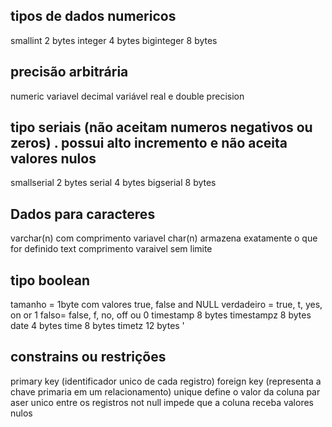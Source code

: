 ## tipos de dados numericos
smallint 2 bytes
integer 4 bytes
biginteger 8 bytes

## precisão arbitrária 
numeric variavel 
decimal variável
real e double precision
## tipo seriais (não aceitam numeros negativos ou zeros) . possui alto incremento e não aceita valores nulos 
smallserial 2 bytes
serial  4 bytes
bigserial 8 bytes

## Dados para caracteres
varchar(n)  com comprimento variavel
char(n) armazena exatamente o que for definido
text comprimento varaivel sem limite

## tipo boolean
tamanho = 1byte com valores true, false and NULL
verdadeiro = true, t, yes, on or 1
falso= false, f, no, off ou 0
timestamp 8 bytes
timestampz 8 bytes
date 4 bytes
time 8 bytes
timetz 12 bytes ' 

## constrains ou restrições
primary key (identificador unico de cada registro)
foreign key (representa a chave primaria em um relacionamento)
unique define  o valor da coluna par aser unico entre os registros
not null impede que a coluna receba valores nulos








